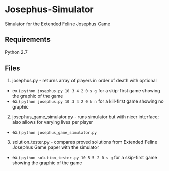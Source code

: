 # Josephus-Simulator
Simulator for the Extended Feline Josephus Game

## Requirements
Python 2.7

## Files
1. josephus.py - returns array of players in order of death with optional 
 - ex.) ``python josephus.py 10 3 4 2 0 s g`` for a skip-first game showing the graphic of the game
 - ex.) ``python josephus.py 10 3 4 2 0 k n`` for a kill-first game showing no graphic
2. josephus_game_simulator.py - runs simulator but with nicer interface; also allows for varying lives per player
 - ex.) ``python josephus_game_simulator.py``
3. solution_tester.py - compares proved solutions from Extended Feline Josephus Game paper with the simulator
 - ex.) ``python solution_tester.py 10 5 5 2 0 s g`` for a skip-first game showing the graphic of the game
